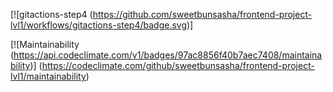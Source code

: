 [![gitactions-step4 (https://github.com/sweetbunsasha/frontend-project-lvl1/workflows/gitactions-step4/badge.svg)]


[![Maintainability (https://api.codeclimate.com/v1/badges/97ac8856f40b7aec7408/maintainability)]
(https://codeclimate.com/github/sweetbunsasha/frontend-project-lvl1/maintainability)


<!-- <a href="https://codeclimate.com/github/sweetbunsasha/frontend-project-lvl1/maintainability"><img src="https://api.codeclimate.com/v1/badges/97ac8856f40b7aec7408/maintainability" /></a> -->
